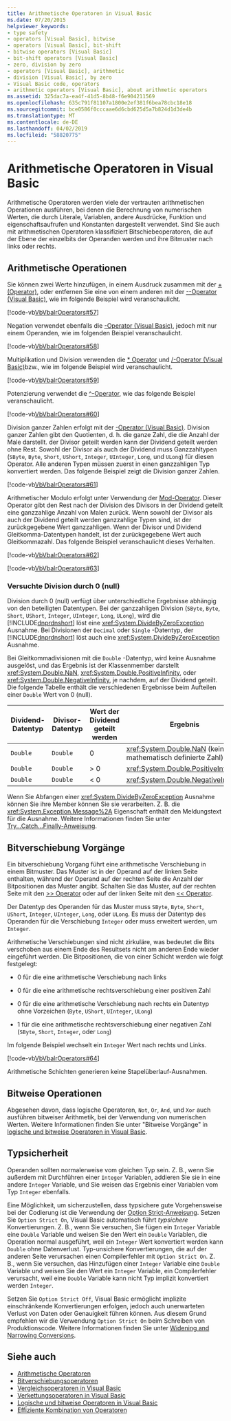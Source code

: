 ```yaml
---
title: Arithmetische Operatoren in Visual Basic
ms.date: 07/20/2015
helpviewer_keywords:
- type safety
- operators [Visual Basic], bitwise
- operators [Visual Basic], bit-shift
- bitwise operators [Visual Basic]
- bit-shift operators [Visual Basic]
- zero, division by zero
- operators [Visual Basic], arithmetic
- division [Visual Basic], by zero
- Visual Basic code, operators
- arithmetic operators [Visual Basic], about arithmetic operators
ms.assetid: 325dac7a-ea4f-41d5-8b48-f6e904211569
ms.openlocfilehash: 635c791f81107a1800e2ef381f6bea78cbc18e18
ms.sourcegitcommit: bce0586f0cccaae6d6cbd625d5a7b824d1d3de4b
ms.translationtype: MT
ms.contentlocale: de-DE
ms.lasthandoff: 04/02/2019
ms.locfileid: "58820775"
---
```

# <a name="arithmetic-operators-in-visual-basic"></a>Arithmetische Operatoren in Visual Basic
Arithmetische Operatoren werden viele der vertrauten arithmetischen Operationen ausführen, bei denen die Berechnung von numerischen Werten, die durch Literale, Variablen, andere Ausdrücke, Funktion und eigenschaftsaufrufen und Konstanten dargestellt verwendet. Sind Sie auch mit arithmetischen Operatoren klassifiziert Bitschiebeoperatoren, die auf der Ebene der einzelbits der Operanden werden und ihre Bitmuster nach links oder rechts.  
  
## <a name="arithmetic-operations"></a>Arithmetische Operationen  
 Sie können zwei Werte hinzufügen, in einem Ausdruck zusammen mit der [+ (Operator)](../../../../visual-basic/language-reference/operators/addition-operator.md), oder entfernen Sie eine von einem anderen mit der [--Operator (Visual Basic)](../../../../visual-basic/language-reference/operators/subtraction-operator.md), wie im folgende Beispiel wird veranschaulicht.  
  
 [!code-vb[VbVbalrOperators#57](~/samples/snippets/visualbasic/VS_Snippets_VBCSharp/VbVbalrOperators/VB/Class1.vb#57)]  
  
 Negation verwendet ebenfalls die [-Operator (Visual Basic)](../../../../visual-basic/language-reference/operators/subtraction-operator.md), jedoch mit nur einem Operanden, wie im folgenden Beispiel veranschaulicht.  
  
 [!code-vb[VbVbalrOperators#58](~/samples/snippets/visualbasic/VS_Snippets_VBCSharp/VbVbalrOperators/VB/Class1.vb#58)]  
  
 Multiplikation und Division verwenden die [* Operator](../../../../visual-basic/language-reference/operators/multiplication-operator.md) und [/-Operator (Visual Basic)](../../../../visual-basic/language-reference/operators/floating-point-division-operator.md)bzw., wie im folgende Beispiel wird veranschaulicht.  
  
 [!code-vb[VbVbalrOperators#59](~/samples/snippets/visualbasic/VS_Snippets_VBCSharp/VbVbalrOperators/VB/Class1.vb#59)]  
  
 Potenzierung verwendet die [^-Operator](../../../../visual-basic/language-reference/operators/exponentiation-operator.md), wie das folgende Beispiel veranschaulicht.  
  
 [!code-vb[VbVbalrOperators#60](~/samples/snippets/visualbasic/VS_Snippets_VBCSharp/VbVbalrOperators/VB/Class1.vb#60)]  
  
 Division ganzer Zahlen erfolgt mit der [\-Operator (Visual Basic)](../../../../visual-basic/language-reference/operators/integer-division-operator.md). Division ganzer Zahlen gibt den Quotienten, d. h. die ganze Zahl, die die Anzahl der Male darstellt. der Divisor geteilt werden kann der Dividend geteilt werden ohne Rest. Sowohl der Divisor als auch der Dividend muss Ganzzahltypen (`SByte`, `Byte`, `Short`, `UShort`, `Integer`, `UInteger`, `Long`, und `ULong`) für diesen Operator. Alle anderen Typen müssen zuerst in einen ganzzahligen Typ konvertiert werden. Das folgende Beispiel zeigt die Division ganzer Zahlen.  
  
 [!code-vb[VbVbalrOperators#61](~/samples/snippets/visualbasic/VS_Snippets_VBCSharp/VbVbalrOperators/VB/Class1.vb#61)]  
  
 Arithmetischer Modulo erfolgt unter Verwendung der [Mod-Operator](../../../../visual-basic/language-reference/operators/mod-operator.md). Dieser Operator gibt den Rest nach der Division des Divisors in der Dividend geteilt eine ganzzahlige Anzahl von Malen zurück. Wenn sowohl der Divisor als auch der Dividend geteilt werden ganzzahlige Typen sind, ist der zurückgegebene Wert ganzzahligen. Wenn der Divisor und Dividend Gleitkomma-Datentypen handelt, ist der zurückgegebene Wert auch Gleitkommazahl. Das folgende Beispiel veranschaulicht dieses Verhalten.  
  
 [!code-vb[VbVbalrOperators#62](~/samples/snippets/visualbasic/VS_Snippets_VBCSharp/VbVbalrOperators/VB/Class1.vb#62)]  
  
 [!code-vb[VbVbalrOperators#63](~/samples/snippets/visualbasic/VS_Snippets_VBCSharp/VbVbalrOperators/VB/Class1.vb#63)]  
  
### <a name="attempted-division-by-zero"></a>Versuchte Division durch 0 (null)  
 Division durch 0 (null) verfügt über unterschiedliche Ergebnisse abhängig von den beteiligten Datentypen. Bei der ganzzahligen Division (`SByte`, `Byte`, `Short`, `UShort`, `Integer`, `UInteger`, `Long`, `ULong`), wird die [!INCLUDE[dnprdnshort](~/includes/dnprdnshort-md.md)] löst eine <xref:System.DivideByZeroException> Ausnahme. Bei Divisionen der `Decimal` oder `Single` -Datentyp, der [!INCLUDE[dnprdnshort](~/includes/dnprdnshort-md.md)] löst auch eine <xref:System.DivideByZeroException> Ausnahme.  
  
 Bei Gleitkommadivisionen mit die `Double` -Datentyp, wird keine Ausnahme ausgelöst, und das Ergebnis ist der Klassenmember darstellt <xref:System.Double.NaN>, <xref:System.Double.PositiveInfinity>, oder <xref:System.Double.NegativeInfinity>, je nachdem, auf der Dividend geteilt. Die folgende Tabelle enthält die verschiedenen Ergebnisse beim Aufteilen einer `Double` Wert von 0 (null).  
  
|Dividend-Datentyp|Divisor-Datentyp|Wert der Dividend geteilt werden|Ergebnis|  
|---|---|---|---|  
|`Double`|`Double`|0|<xref:System.Double.NaN> (keine mathematisch definierte Zahl)|  
|`Double`|`Double`|> 0|<xref:System.Double.PositiveInfinity>|  
|`Double`|`Double`|\< 0|<xref:System.Double.NegativeInfinity>|  
  
 Wenn Sie Abfangen einer <xref:System.DivideByZeroException> Ausnahme können Sie ihre Member können Sie sie verarbeiten. Z. B. die <xref:System.Exception.Message%2A> Eigenschaft enthält den Meldungstext für die Ausnahme. Weitere Informationen finden Sie unter [Try...Catch...Finally-Anweisung](../../../../visual-basic/language-reference/statements/try-catch-finally-statement.md).  
  
## <a name="bit-shift-operations"></a>Bitverschiebung Vorgänge  
 Ein bitverschiebung Vorgang führt eine arithmetische Verschiebung in einem Bitmuster. Das Muster ist in der Operand auf der linken Seite enthalten, während der Operand auf der rechten Seite die Anzahl der Bitpositionen das Muster angibt. Schalten Sie das Muster, auf der rechten Seite mit den [>> Operator](../../../../visual-basic/language-reference/operators/right-shift-operator.md) oder auf der linken Seite mit den [<< Operator](../../../../visual-basic/language-reference/operators/left-shift-operator.md).  
  
 Der Datentyp des Operanden für das Muster muss `SByte`, `Byte`, `Short`, `UShort`, `Integer`, `UInteger`, `Long`, oder `ULong`. Es muss der Datentyp des Operanden für die Verschiebung `Integer` oder muss erweitert werden, um `Integer`.  
  
 Arithmetische Verschiebungen sind nicht zirkuläre, was bedeutet die Bits verschoben aus einem Ende des Resultsets nicht am anderen Ende wieder eingeführt werden. Die Bitpositionen, die von einer Schicht werden wie folgt festgelegt:  
  
-   0 für die eine arithmetische Verschiebung nach links  
  
-   0 für die eine arithmetische rechtsverschiebung einer positiven Zahl  
  
-   0 für die eine arithmetische Verschiebung nach rechts ein Datentyp ohne Vorzeichen (`Byte`, `UShort`, `UInteger`, `ULong`)  
  
-   1 für die eine arithmetische rechtsverschiebung einer negativen Zahl (`SByte`, `Short`, `Integer`, oder `Long`)  
  
 Im folgende Beispiel wechselt ein `Integer` Wert nach rechts und Links.  
  
 [!code-vb[VbVbalrOperators#64](~/samples/snippets/visualbasic/VS_Snippets_VBCSharp/VbVbalrOperators/VB/Class1.vb#64)]  
  
 Arithmetische Schichten generieren keine Stapelüberlauf-Ausnahmen.  
  
## <a name="bitwise-operations"></a>Bitweise Operationen  
 Abgesehen davon, dass logische Operatoren, `Not`, `Or`, `And`, und `Xor` auch ausführen bitweiser Arithmetik, bei der Verwendung von numerischen Werten. Weitere Informationen finden Sie unter "Bitweise Vorgänge" in [logische und bitweise Operatoren in Visual Basic](../../../../visual-basic/programming-guide/language-features/operators-and-expressions/logical-and-bitwise-operators.md).  
  
## <a name="type-safety"></a>Typsicherheit  
 Operanden sollten normalerweise vom gleichen Typ sein. Z. B., wenn Sie außerdem mit Durchführen einer `Integer` Variablen, addieren Sie sie in eine andere `Integer` Variable, und Sie weisen das Ergebnis einer Variablen vom Typ `Integer` ebenfalls.  
  
 Eine Möglichkeit, um sicherzustellen, dass typsichere gute Vorgehensweise bei der Codierung ist die Verwendung der [Option Strict-Anweisung](../../../../visual-basic/language-reference/statements/option-strict-statement.md). Setzen Sie `Option Strict On`, Visual Basic automatisch führt *typsichere* Konvertierungen. Z. B., wenn Sie versuchen, Sie fügen ein `Integer` Variable eine `Double` Variable und weisen Sie den Wert ein `Double` Variablen, die Operation normal ausgeführt, weil ein `Integer` Wert konvertiert werden kann `Double` ohne Datenverlust. Typ-unsichere Konvertierungen, die auf der anderen Seite verursachen einen Compilerfehler mit `Option Strict On`. Z. B., wenn Sie versuchen, das Hinzufügen einer `Integer` Variable eine `Double` Variable und weisen Sie den Wert ein `Integer` Variable, ein Compilerfehler verursacht, weil eine `Double` Variable kann nicht Typ implizit konvertiert werden `Integer`.  
  
 Setzen Sie `Option Strict Off`, Visual Basic ermöglicht implizite einschränkende Konvertierungen erfolgen, jedoch auch unerwarteten Verlust von Daten oder Genauigkeit führen können. Aus diesem Grund empfehlen wir die Verwendung `Option Strict On` beim Schreiben von Produktionscode. Weitere Informationen finden Sie unter [Widening and Narrowing Conversions](../../../../visual-basic/programming-guide/language-features/data-types/widening-and-narrowing-conversions.md).  
  
## <a name="see-also"></a>Siehe auch

- [Arithmetische Operatoren](../../../../visual-basic/language-reference/operators/arithmetic-operators.md)
- [Bitverschiebungsoperatoren](../../../../visual-basic/language-reference/operators/bit-shift-operators.md)
- [Vergleichsoperatoren in Visual Basic](../../../../visual-basic/programming-guide/language-features/operators-and-expressions/comparison-operators.md)
- [Verkettungsoperatoren in Visual Basic](../../../../visual-basic/programming-guide/language-features/operators-and-expressions/concatenation-operators.md)
- [Logische und bitweise Operatoren in Visual Basic](../../../../visual-basic/programming-guide/language-features/operators-and-expressions/logical-and-bitwise-operators.md)
- [Effiziente Kombination von Operatoren](../../../../visual-basic/programming-guide/language-features/operators-and-expressions/efficient-combination-of-operators.md)
